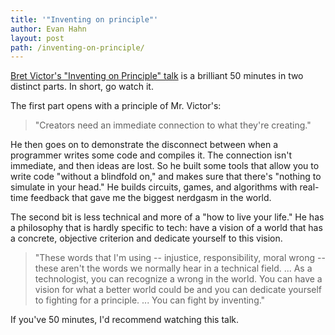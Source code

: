 ```yaml
---
title: '"Inventing on principle"'
author: Evan Hahn
layout: post
path: /inventing-on-principle/
---
```


[Bret Victor's "Inventing on Principle" talk][1] is a brilliant 50 minutes in two distinct parts. In short, go watch it.

The first part opens with a principle of Mr. Victor's:

> "Creators need an immediate connection to what they're creating."

He then goes on to demonstrate the disconnect between when a programmer writes some code and compiles it. The connection isn't immediate, and then ideas are lost. So he built some tools that allow you to write code "without a blindfold on," and makes sure that there's "nothing to simulate in your head." He builds circuits, games, and algorithms with real-time feedback that gave me the biggest nerdgasm in the world.

The second bit is less technical and more of a "how to live your life." He has a philosophy that is hardly specific to tech: have a vision of a world that has a concrete, objective criterion and dedicate yourself to this vision.

> "These words that I'm using -- injustice, responsibility, moral wrong -- these aren't the words we normally hear in a technical field. ... As a technologist, you can recognize a wrong in the world. You can have a vision for what a better world could be and you can dedicate yourself to fighting for a principle. ... You can fight by inventing."

If you've 50 minutes, I'd recommend watching this talk.

[1]: http://vimeo.com/36579366
